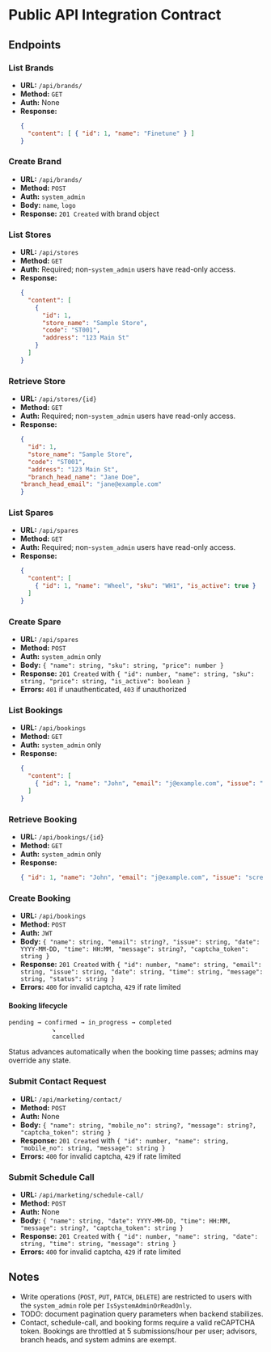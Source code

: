 # Public API Integration Contract

## Endpoints

### List Brands
- **URL:** `/api/brands/`
- **Method:** `GET`
- **Auth:** None
- **Response:**
  ```json
  {
    "content": [ { "id": 1, "name": "Finetune" } ]
  }
  ```

### Create Brand
- **URL:** `/api/brands/`
- **Method:** `POST`
- **Auth:** `system_admin`
- **Body:** `name`, `logo`
- **Response:** `201 Created` with brand object

### List Stores
- **URL:** `/api/stores`
- **Method:** `GET`
- **Auth:** Required; non-`system_admin` users have read-only access.
- **Response:**
  ```json
  {
    "content": [
      {
        "id": 1,
        "store_name": "Sample Store",
        "code": "ST001",
        "address": "123 Main St"
      }
    ]
  }
  ```

### Retrieve Store
- **URL:** `/api/stores/{id}`
- **Method:** `GET`
- **Auth:** Required; non-`system_admin` users have read-only access.
- **Response:**
  ```json
  {
    "id": 1,
    "store_name": "Sample Store",
    "code": "ST001",
    "address": "123 Main St",
    "branch_head_name": "Jane Doe",
  "branch_head_email": "jane@example.com"
  }
  ```

### List Spares
- **URL:** `/api/spares`
- **Method:** `GET`
- **Auth:** Required; non-`system_admin` users have read-only access.
- **Response:**
  ```json
  {
    "content": [
      { "id": 1, "name": "Wheel", "sku": "WH1", "is_active": true }
    ]
  }
  ```

### Create Spare
- **URL:** `/api/spares`
- **Method:** `POST`
- **Auth:** `system_admin` only
- **Body:** `{ "name": string, "sku": string, "price": number }`
- **Response:** `201 Created` with `{ "id": number, "name": string, "sku": string, "price": string, "is_active": boolean }`
- **Errors:** `401` if unauthenticated, `403` if unauthorized

### List Bookings
- **URL:** `/api/bookings`
- **Method:** `GET`
- **Auth:** `system_admin` only
- **Response:**
  ```json
  {
    "content": [
      { "id": 1, "name": "John", "email": "j@example.com", "issue": "screen", "date": "2024-01-01", "time": "10:00", "message": "hi", "status": "pending" }
    ]
  }
  ```

### Retrieve Booking
- **URL:** `/api/bookings/{id}`
- **Method:** `GET`
- **Auth:** `system_admin` only
- **Response:**
  ```json
  { "id": 1, "name": "John", "email": "j@example.com", "issue": "screen", "date": "2024-01-01", "time": "10:00", "message": "hi", "status": "pending" }
  ```

### Create Booking
- **URL:** `/api/bookings`
- **Method:** `POST`
- **Auth:** `JWT`
- **Body:** `{ "name": string, "email": string?, "issue": string, "date": YYYY-MM-DD, "time": HH:MM, "message": string?, "captcha_token": string }`
- **Response:** `201 Created` with `{ "id": number, "name": string, "email": string, "issue": string, "date": string, "time": string, "message": string, "status": string }`
- **Errors:** `400` for invalid captcha, `429` if rate limited
#### Booking lifecycle
```
pending → confirmed → in_progress → completed
            ↘
            cancelled
```
Status advances automatically when the booking time passes; admins may override any state.
### Submit Contact Request
- **URL:** `/api/marketing/contact/`
- **Method:** `POST`
- **Auth:** None
- **Body:** `{ "name": string, "mobile_no": string?, "message": string?, "captcha_token": string }`
- **Response:** `201 Created` with `{ "id": number, "name": string, "mobile_no": string, "message": string }`
- **Errors:** `400` for invalid captcha, `429` if rate limited

### Submit Schedule Call
- **URL:** `/api/marketing/schedule-call/`
- **Method:** `POST`
- **Auth:** None
- **Body:** `{ "name": string, "date": YYYY-MM-DD, "time": HH:MM, "message": string?, "captcha_token": string }`
- **Response:** `201 Created` with `{ "id": number, "name": string, "date": string, "time": string, "message": string }`
- **Errors:** `400` for invalid captcha, `429` if rate limited

## Notes
- Write operations (`POST`, `PUT`, `PATCH`, `DELETE`) are restricted to users with the `system_admin` role per `IsSystemAdminOrReadOnly`.
- TODO: document pagination query parameters when backend stabilizes.
- Contact, schedule-call, and booking forms require a valid reCAPTCHA token. Bookings are throttled at 5 submissions/hour per user; advisors, branch heads, and system admins are exempt.
